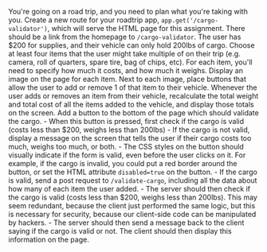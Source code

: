 You're going on a road trip, and you need to plan what you're taking with you.
Create a new route for your roadtrip app, `app.get('/cargo-validator')`, which will serve the HTML page for this assignment. There should be a link from the homepage to `/cargo-validator`.
The user has $200 for supplies, and their vehicle can only hold 200lbs of cargo.
Choose at least four items that the user might take multiple of on their trip (e.g. camera, roll of quarters, spare tire, bag of chips, etc). For each item, you'll need to specify how much it costs, and how much it weighs.
Display an image on the page for each item. Next to each image, place buttons that allow the user to add or remove 1 of that item to their vehicle.
Whenever the user adds or removes an item from their vehicle, recalculate the total weight and total cost of all the items added to the vehicle, and display those totals on the screen. 
Add a button to the bottom of the page which should validate the cargo.
    - When this button is pressed, first check if the cargo is valid (costs less than $200, weighs less than 200lbs)
    - If the cargo is not valid, display a message on the screen that tells the user if their cargo costs too much, weighs too much, or both. 
    - The CSS styles on the button should visually indicate if the form is valid, even before the user clicks on it. For example, if the cargo is invalid, you could put a red border around the button, or set the HTML attribute `disabled=true` on the button. 
    - If the cargo is valid, send a post request to `/validate-cargo`, including all the data about how many of each item the user added. 
    - The server should then check if the cargo is valid (costs less than $200, weighs less than 200lbs). This may seem redundant, because the client just performed the same logic, but this is necessary for security, because our client-side code can be manipulated by hackers. 
    - The server should then send a message back to the client saying if the cargo is valid or not. The client should then display this information on the page. 